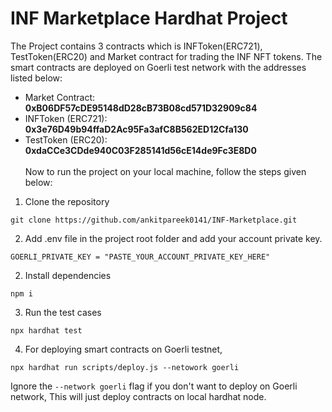 # INF Marketplace Hardhat Project

The Project contains 3 contracts which is INFToken(ERC721), TestToken(ERC20) and Market contract for trading the INF NFT tokens.
The smart contracts are deployed on Goerli test network with the addresses listed below:
- Market Contract: **0xB06DF57cDE95148dD28cB73B08cd571D32909c84**
- INFToken (ERC721): **0x3e76D49b94ffaD2Ac95Fa3afC8B562ED12Cfa130**
- TestToken (ERC20): **0xdaCCe3CDde940C03F285141d56cE14de9Fc3E8D0**
\
\
Now to run the project on your local machine, follow the steps given below:

1. Clone the repository
```shell
git clone https://github.com/ankitpareek0141/INF-Marketplace.git
```
2. Add .env file in the project root folder and add your account private key.
```shell
GOERLI_PRIVATE_KEY = "PASTE_YOUR_ACCOUNT_PRIVATE_KEY_HERE"
```
2. Install dependencies
```shell
npm i
```

3. Run the test cases
```shell
npx hardhat test
```

4. For deploying smart contracts on Goerli testnet,
```shell
npx hardhat run scripts/deploy.js --netowork goerli
```
Ignore the ```--network goerli``` flag if you don't want to deploy on Goerli network,
This will just deploy contracts on local hardhat node.